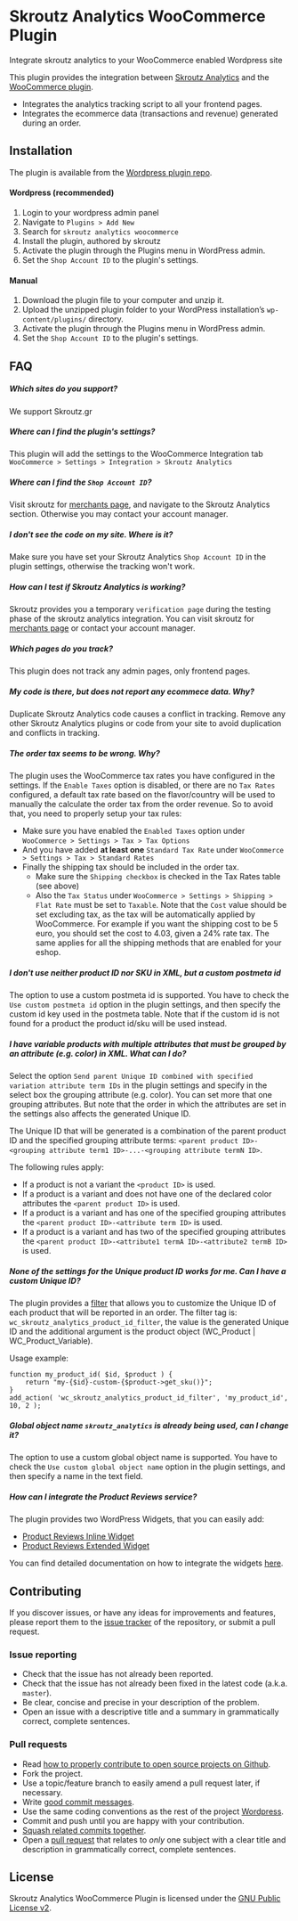 # Skroutz Analytics WooCommerce Plugin
Integrate skroutz analytics to your WooCommerce enabled Wordpress site

This plugin provides the integration between [Skroutz Analytics][1] and the [WooCommerce plugin][2].

* Integrates the analytics tracking script to all your frontend pages.
* Integrates the ecommerce data (transactions and revenue) generated during an order.

## Installation

The plugin is available from the [Wordpress plugin repo][11].

#### Wordpress (recommended)

1. Login to your wordpress admin panel
2. Navigate to `Plugins > Add New`
3. Search for `skroutz analytics woocommerce`
4. Install the plugin, authored by skroutz
5. Activate the plugin through the Plugins menu in WordPress admin.
6. Set the `Shop Account ID` to the plugin's settings.

#### Manual

1. Download the plugin file to your computer and unzip it.
2. Upload the unzipped plugin folder to your WordPress installation’s `wp-content/plugins/` directory.
3. Activate the plugin through the Plugins menu in WordPress admin.
4. Set the `Shop Account ID` to the plugin's settings.

## FAQ

##### Which sites do you support?
We support Skroutz.gr

##### Where can I find the plugin's settings?
This plugin will add the settings to the WooCommerce Integration tab `WooCommerce > Settings > Integration > Skroutz Analytics`

##### Where can I find the `Shop Account ID`?
Visit skroutz for [merchants page][10], and navigate to the Skroutz Analytics section. Otherwise you may contact your account manager.

##### I don't see the code on my site. Where is it?
Make sure you have set your Skroutz Analytics `Shop Account ID` in the plugin settings, otherwise the tracking won't work.

##### How can I test if Skroutz Analytics is working?
Skroutz provides you a temporary `verification page` during the testing phase of the skroutz analytics integration. You can visit skroutz for [merchants page][10] or contact your account manager.

##### Which pages do you track?
This plugin does not track any admin pages, only frontend pages.

##### My code is there, but does not report any ecommece data. Why?
Duplicate Skroutz Analytics code causes a conflict in tracking. Remove any other Skroutz Analytics plugins or code from your site to avoid duplication and conflicts in tracking.

##### The order tax seems to be wrong. Why?
The plugin uses the WooCommerce tax rates you have configured in the settings. If the `Enable Taxes` option is disabled, or there are no `Tax Rates` configured, a default tax rate based on the flavor/country will be used to manually the calculate the order tax from the order revenue. So to avoid that, you need to properly setup your tax rules:

* Make sure you have enabled the `Enabled Taxes` option under `WooCommerce > Settings > Tax > Tax Options`
* And you have added **at least one** `Standard Tax Rate` under `WooCommerce > Settings > Tax > Standard Rates`
* Finally the shipping tax should be included in the order tax.
    - Make sure the `Shipping checkbox` is checked in the Tax Rates table (see above)
    - Also the `Tax Status` under `WooCommerce > Settings > Shipping > Flat Rate` must be set to `Taxable`. Note that the `Cost` value should be set excluding tax, as the tax will be automatically applied by WooCommerce. For example if you want the shipping cost to be 5 euro, you should set the cost to 4.03, given a 24% rate tax. The same applies for all the shipping methods that are enabled for your eshop.

##### I don't use neither product ID nor SKU in XML, but a custom postmeta id
The option to use a custom postmeta id is supported. You have to check the `Use custom postmeta id` option in the plugin settings, and then specify the custom id key used in the postmeta table. Note that if the custom id is not found for a product the product id/sku will be used instead.

##### I have variable products with multiple attributes that must be grouped by an attribute (e.g. color) in XML. What can I do?
Select the option `Send parent Unique ID combined with specified variation attribute term IDs` in the plugin settings and specify in the select box the grouping attribute (e.g. color). You can set more that one grouping attributes. But note that the order in which the attributes are set in the settings also affects the generated Unique ID.

The Unique ID that will be generated is a combination of the parent product ID and the specified grouping attribute terms:
`<parent product ID>-<grouping attribute term1 ID>-...-<grouping attribute termN ID>`.

The following rules apply:

* If a product is not a variant the `<product ID>` is used.
* If a product is a variant and does not have one of the declared color attributes the `<parent product ID>` is used.
* If a product is a variant and has one of the specified grouping attributes the `<parent product ID>-<attribute term ID>` is used.
* If a product is a variant and has two of the specified grouping attributes the `<parent product ID>-<attribute1 termA ID>-<attribute2 termB ID>` is used.

##### None of the settings for the Unique product ID works for me. Can I have a custom Unique ID?
The plugin provides a [filter][12] that allows you to customize the Unique ID of each product that will be reported in an order. The filter tag is: `wc_skroutz_analytics_product_id_filter`, the value is the generated Unique ID and the additional argument is the product object (WC_Product | WC_Product_Variable).

Usage example:

```
function my_product_id( $id, $product ) {
    return "my-{$id}-custom-{$product->get_sku()}";
}
add_action( 'wc_skroutz_analytics_product_id_filter', 'my_product_id', 10, 2 );
```

##### Global object name `skroutz_analytics` is already being used, can I change it?
The option to use a custom global object name is supported. You have to check the `Use custom global object name` option in the plugin settings, and then specify a name in the text field.

##### How can I integrate the Product Reviews service?
The plugin provides two WordPress Widgets, that you can easily add:

* [Product Reviews Inline Widget](https://developer.skroutz.gr/partner_sku_reviews/#inline-widget)
* [Product Reviews Extended Widget](https://developer.skroutz.gr/partner_sku_reviews/#extended-widget)

You can find detailed documentation on how to integrate the widgets [here](https://developer.skroutz.gr/partner_sku_reviews/wordpress_widgets/).

## Contributing
If you discover issues, or have any ideas for improvements and features, please report them to the [issue tracker][3] of the repository, or submit a pull request.

### Issue reporting
* Check that the issue has not already been reported.
* Check that the issue has not already been fixed in the latest code
  (a.k.a. `master`).
* Be clear, concise and precise in your description of the problem.
* Open an issue with a descriptive title and a summary in grammatically correct, complete sentences.

### Pull requests

* Read [how to properly contribute to open source projects on Github][4].
* Fork the project.
* Use a topic/feature branch to easily amend a pull request later, if necessary.
* Write [good commit messages][5].
* Use the same coding conventions as the rest of the project [Wordpress][6].
* Commit and push until you are happy with your contribution.
* [Squash related commits together][7].
* Open a [pull request][8] that relates to *only* one subject with a clear title and description in grammatically correct, complete sentences.

## License
Skroutz Analytics WooCommerce Plugin is licensed under the [GNU Public License v2][9].

[1]: http://developer.skroutz.gr/analytics/
[2]: https://wordpress.org/plugins/woocommerce/
[3]: https://github.com/skroutz/skroutz-analytics-woocommerce/issues
[4]: http://gun.io/blog/how-to-github-fork-branch-and-pull-request
[5]: http://tbaggery.com/2008/04/19/a-note-about-git-commit-messages.html
[6]: https://make.wordpress.org/core/handbook/best-practices/coding-standards/
[7]: http://gitready.com/advanced/2009/02/10/squashing-commits-with-rebase.htmlphp/
[8]: https://help.github.com/articles/using-pull-requests
[9]: LICENSE.txt
[10]: https://merchants.skroutz.gr/merchants/account/settings/analytics
[11]: https://wordpress.org/plugins/skroutz-analytics-woocommerce/
[12]: https://developer.wordpress.org/plugins/hooks/filters/

